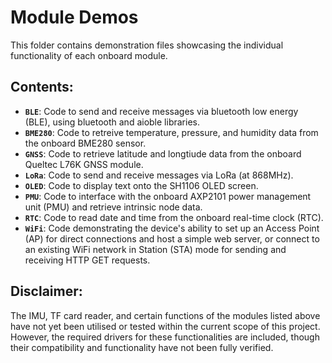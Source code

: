 # Module Demos

This folder contains demonstration files showcasing the individual functionality of each onboard module.

## Contents:

- **`BLE`**: Code to send and receive messages via bluetooth low energy (BLE), using bluetooth and aioble libraries.
- **`BME280`**: Code to retreive temperature, pressure, and humidity data from the onboard BME280 sensor.
- **`GNSS`**: Code to retrieve latitude and longtiude data from the onboard Queltec L76K GNSS module.
- **`LoRa`**: Code to send and receive messages via LoRa (at 868MHz).
- **`OLED`**: Code to display text onto the SH1106 OLED screen.
- **`PMU`**: Code to interface with the onboard AXP2101 power management unit (PMU) and retrieve intrinsic node data.
- **`RTC`**: Code to read date and time from the onboard real-time clock (RTC).
- **`WiFi`**: Code demonstrating the device's ability to set up an Access Point (AP) for direct connections and host a simple web server, or connect to an existing WiFi network in Station (STA) mode for sending and receiving HTTP GET requests.

## Disclaimer:

The IMU, TF card reader, and certain functions of the modules listed above have not yet been utilised or tested within the current scope of this project. However, the required drivers for these functionalities are included, though their compatibility and functionality have not been fully verified.
